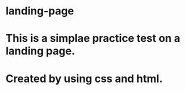 # landing-page
# This is a simplae practice test on a landing page.
# Created by using css and html.